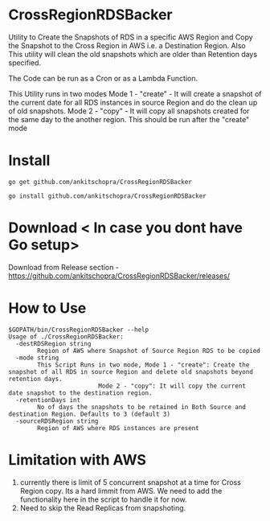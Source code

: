 # CrossRegionRDSBacker
Utility to Create the Snapshots of RDS in a specific AWS Region and Copy the Snapshot to the Cross Region in AWS i.e. a Destination Region.
Also This utility will clean the old snapshots which are older than Retention days specified. 

The Code can be run as a Cron or as a Lambda Function. 

This Utility runs in two modes 
Mode 1 - "create" - It will create a snapshot of the current date for all RDS instances in source Region and do the clean up of old snapshots. 
Mode 2 - "copy" - It will copy all snapshots created for the same day to the another region. This should be run after the "create" mode

# Install

```go get github.com/ankitschopra/CrossRegionRDSBacker```

```go install github.com/ankitschopra/CrossRegionRDSBacker```



# Download < In case you dont have Go setup>
Download from Release section - https://github.com/ankitschopra/CrossRegionRDSBacker/releases/

# How to Use
```
$GOPATH/bin/CrossRegionRDSBacker --help
Usage of ./CrossRegionRDSBacker:
  -destRDSRegion string
    	Region of AWS where Snapshot of Source Region RDS to be copied
  -mode string
    	This Script Runs in two mode, Mode 1 - "create": Create the snapshot of all RDS in source Region and delete old snapshots beyond retention days.
    	                 Mode 2 - "copy": It will copy the current date snapshot to the destination region.
  -retentionDays int
    	No of days the snapshots to be retained in Both Source and destination Region. Defaults to 3 (default 3)
  -sourceRDSRegion string
    	Region of AWS where RDS instances are present
 ```
      
      
# Limitation with AWS
1. currently there is limit of 5 concurrent snapshot at a time for Cross Region copy. Its a hard limmit from AWS. We need to add the functionality here in the script to handle it for now.
2. Need to skip the Read Replicas from snapshoting. 

